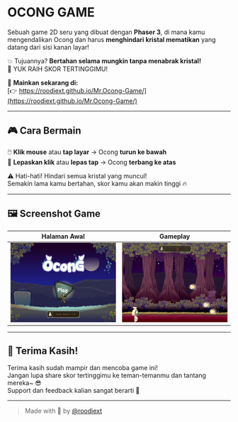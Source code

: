 #  OCONG GAME

Sebuah game 2D seru yang dibuat dengan **Phaser 3**, di mana kamu mengendalikan Ocong dan harus **menghindari kristal mematikan** yang datang dari sisi kanan layar!

💥 Tujuannya? **Bertahan selama mungkin tanpa menabrak kristal!**  
🎯 YUK RAIH SKOR TERTINGGIMU!

🔗 **Mainkan sekarang di:**  
[👉 https://roodiext.github.io/Mr.Ocong-Game/](https://roodiext.github.io/Mr.Ocong-Game/)

---

## 🎮 Cara Bermain

🖱️ **Klik mouse** atau **tap layar** → Ocong **turun ke bawah**  
🙌 **Lepaskan klik** atau **lepas tap** → Ocong **terbang ke atas**

⚠️ Hati-hati! Hindari semua kristal yang muncul!  
Semakin lama kamu bertahan, skor kamu akan makin tinggi 🔥

---

## 🖼️ Screenshot Game

| Halaman Awal                      | Gameplay                        |
|----------------------------------|---------------------------------|
| <img src="assets/p1.png" width="250"/> | <img src="assets/p2.png" width="250"/> |

---

## 💬 Terima Kasih!

Terima kasih sudah mampir dan mencoba game ini!  
Jangan lupa share skor tertinggimu ke teman-temanmu dan tantang mereka~ 😎  
Support dan feedback kalian sangat berarti 💖

---

> Made with 💖 by [@roodiext](https://github.com/roodiext)
